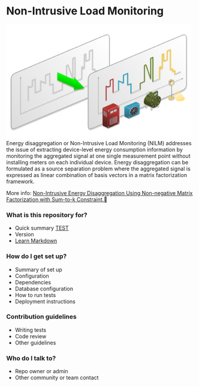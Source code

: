 # Non-Intrusive Load Monitoring #
![LD](/LD.png)
Energy disaggregation or Non-Intrusive Load Monitoring (NILM) addresses the issue of extracting device-level energy consumption information by monitoring the aggregated signal at one single measurement point without installing meters on each individual device. Energy disaggregation can be formulated as a source separation problem where the aggregated signal is expressed as linear combination of basis vectors in a matrix factorization framework.

More info: 
[Non-Intrusive Energy Disaggregation Using Non-negative Matrix Factorization with Sum-to-k Constraint.](http://ieeexplore.ieee.org/abstract/document/7835299/)


### What is this repository for? ###

* Quick summary [TEST](/test.txt)
* Version
* [Learn Markdown](https://bitbucket.org/tutorials/markdowndemo)

### How do I get set up? ###

* Summary of set up
* Configuration
* Dependencies
* Database configuration
* How to run tests
* Deployment instructions

### Contribution guidelines ###

* Writing tests
* Code review
* Other guidelines

### Who do I talk to? ###

* Repo owner or admin
* Other community or team contact
